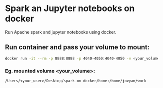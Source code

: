# Spark an Jupyter notebooks on docker

 Run Apache spark and jupyter notebooks using docker.

## Run container and pass your volume to mount:
```sh
docker run -it --rm -p 8888:8888 -p 4040-4050:4040-4050 -v <your_volume>:/home/jovyan/work jupyter/pyspark-notebook
```

### Eg. mounted volume <your_volume>:

`/Users/<your_user>/Desktop/spark-on-docker/home:/home/jovyan/work`
